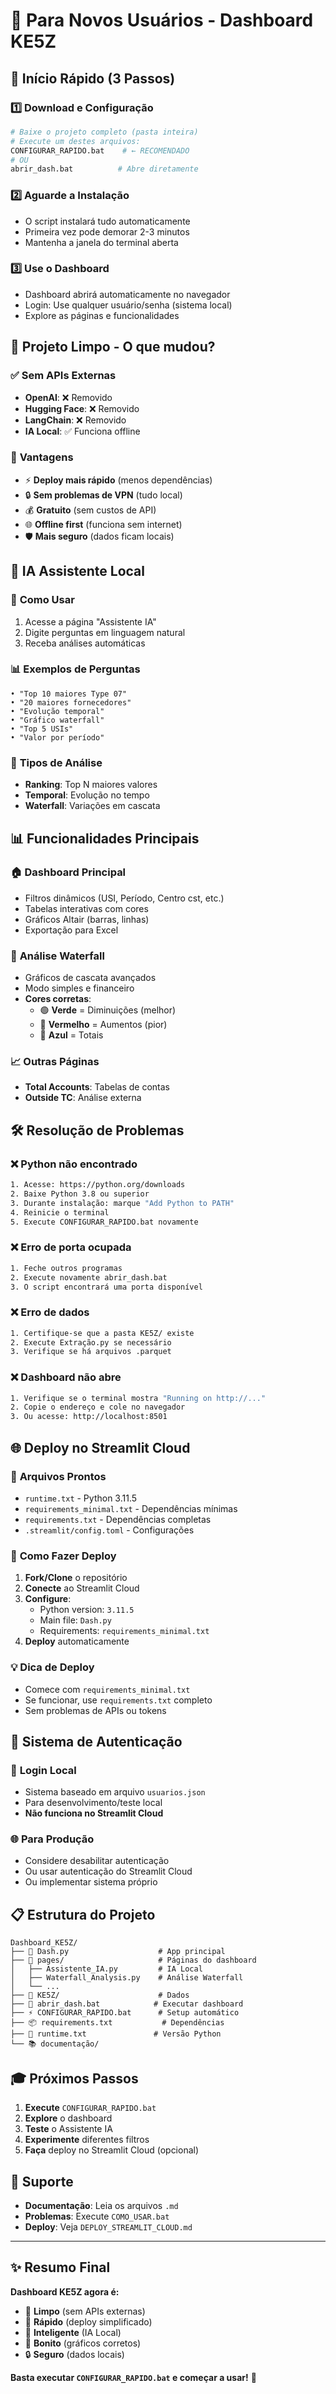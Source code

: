 # 👋 Para Novos Usuários - Dashboard KE5Z

## 🚀 Início Rápido (3 Passos)

### 1️⃣ **Download e Configuração**
```bash
# Baixe o projeto completo (pasta inteira)
# Execute um destes arquivos:
CONFIGURAR_RAPIDO.bat    # ← RECOMENDADO
# OU
abrir_dash.bat          # Abre diretamente
```

### 2️⃣ **Aguarde a Instalação**
- O script instalará tudo automaticamente
- Primeira vez pode demorar 2-3 minutos
- Mantenha a janela do terminal aberta

### 3️⃣ **Use o Dashboard**
- Dashboard abrirá automaticamente no navegador
- Login: Use qualquer usuário/senha (sistema local)
- Explore as páginas e funcionalidades

## 🧹 Projeto Limpo - O que mudou?

### ✅ **Sem APIs Externas**
- **OpenAI**: ❌ Removido
- **Hugging Face**: ❌ Removido  
- **LangChain**: ❌ Removido
- **IA Local**: ✅ Funciona offline

### 🎯 **Vantagens**
- ⚡ **Deploy mais rápido** (menos dependências)
- 🔒 **Sem problemas de VPN** (tudo local)
- 💰 **Gratuito** (sem custos de API)
- 🌐 **Offline first** (funciona sem internet)
- 🛡️ **Mais seguro** (dados ficam locais)

## 🤖 IA Assistente Local

### 💬 **Como Usar**
1. Acesse a página "Assistente IA"
2. Digite perguntas em linguagem natural
3. Receba análises automáticas

### 📊 **Exemplos de Perguntas**
```
• "Top 10 maiores Type 07"
• "20 maiores fornecedores" 
• "Evolução temporal"
• "Gráfico waterfall"
• "Top 5 USIs"
• "Valor por período"
```

### 🎨 **Tipos de Análise**
- **Ranking**: Top N maiores valores
- **Temporal**: Evolução no tempo
- **Waterfall**: Variações em cascata

## 📊 Funcionalidades Principais

### 🏠 **Dashboard Principal**
- Filtros dinâmicos (USI, Período, Centro cst, etc.)
- Tabelas interativas com cores
- Gráficos Altair (barras, linhas)
- Exportação para Excel

### 🌊 **Análise Waterfall**
- Gráficos de cascata avançados
- Modo simples e financeiro
- **Cores corretas**:
  - 🟢 **Verde** = Diminuições (melhor)
  - 🔴 **Vermelho** = Aumentos (pior)
  - 🔵 **Azul** = Totais

### 📈 **Outras Páginas**
- **Total Accounts**: Tabelas de contas
- **Outside TC**: Análise externa

## 🛠️ Resolução de Problemas

### ❌ **Python não encontrado**
```bash
1. Acesse: https://python.org/downloads
2. Baixe Python 3.8 ou superior
3. Durante instalação: marque "Add Python to PATH"
4. Reinicie o terminal
5. Execute CONFIGURAR_RAPIDO.bat novamente
```

### ❌ **Erro de porta ocupada**
```bash
1. Feche outros programas
2. Execute novamente abrir_dash.bat
3. O script encontrará uma porta disponível
```

### ❌ **Erro de dados**
```bash
1. Certifique-se que a pasta KE5Z/ existe
2. Execute Extração.py se necessário
3. Verifique se há arquivos .parquet
```

### ❌ **Dashboard não abre**
```bash
1. Verifique se o terminal mostra "Running on http://..."
2. Copie o endereço e cole no navegador
3. Ou acesse: http://localhost:8501
```

## 🌐 Deploy no Streamlit Cloud

### 📁 **Arquivos Prontos**
- `runtime.txt` - Python 3.11.5
- `requirements_minimal.txt` - Dependências mínimas
- `requirements.txt` - Dependências completas
- `.streamlit/config.toml` - Configurações

### 🚀 **Como Fazer Deploy**
1. **Fork/Clone** o repositório
2. **Conecte** ao Streamlit Cloud
3. **Configure**:
   - Python version: `3.11.5`
   - Main file: `Dash.py`
   - Requirements: `requirements_minimal.txt`
4. **Deploy** automaticamente

### 💡 **Dica de Deploy**
- Comece com `requirements_minimal.txt`
- Se funcionar, use `requirements.txt` completo
- Sem problemas de APIs ou tokens

## 🔐 Sistema de Autenticação

### 👤 **Login Local**
- Sistema baseado em arquivo `usuarios.json`
- Para desenvolvimento/teste local
- **Não funciona no Streamlit Cloud**

### 🌐 **Para Produção**
- Considere desabilitar autenticação
- Ou usar autenticação do Streamlit Cloud
- Ou implementar sistema próprio

## 📋 Estrutura do Projeto

```
Dashboard_KE5Z/
├── 📄 Dash.py                    # App principal
├── 📁 pages/                     # Páginas do dashboard
│   ├── Assistente_IA.py         # IA Local
│   ├── Waterfall_Analysis.py    # Análise Waterfall
│   └── ...
├── 📁 KE5Z/                      # Dados
├── 🔧 abrir_dash.bat            # Executar dashboard
├── ⚡ CONFIGURAR_RAPIDO.bat      # Setup automático
├── 📦 requirements.txt           # Dependências
├── 🐍 runtime.txt               # Versão Python
└── 📚 documentação/
```

## 🎓 Próximos Passos

1. **Execute** `CONFIGURAR_RAPIDO.bat`
2. **Explore** o dashboard
3. **Teste** o Assistente IA
4. **Experimente** diferentes filtros
5. **Faça** deploy no Streamlit Cloud (opcional)

## 💬 Suporte

- **Documentação**: Leia os arquivos `.md`
- **Problemas**: Execute `COMO_USAR.bat`
- **Deploy**: Veja `DEPLOY_STREAMLIT_CLOUD.md`

---

## ✨ Resumo Final

**Dashboard KE5Z agora é:**
- 🧹 **Limpo** (sem APIs externas)
- 🚀 **Rápido** (deploy simplificado)  
- 🤖 **Inteligente** (IA Local)
- 🎨 **Bonito** (gráficos corretos)
- 🔒 **Seguro** (dados locais)

**Basta executar `CONFIGURAR_RAPIDO.bat` e começar a usar!** 🎉





